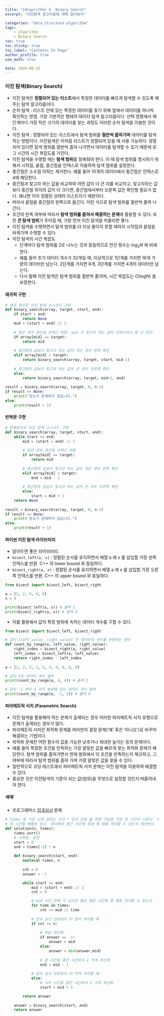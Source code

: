 ```yaml
---
title: "[Algorithm] 6. Binary Search"
excerpt: "아진탐색 알고리즘에 대해 알아보자"

categories: "data_structure-algorithm"
tags:
    - algorithm
    - Binary Search
toc: true  
toc_sticky: true
toc_label: "Contents In Page"
author_profile: true
use_math: true

date: 2024-06-26
---
```


### 이진 탐색(Binary Search)
- 이진 탐색은 **정렬되어 있는 리스트**에서 특정한 데이터를 빠르게 탐색할 수 있도록 해주는 탐색 알고리즘이다.
- 순차 탐색 : 리스트 안에 있는 특정한 데이터를 찾기 위해 앞에서 데이터를 하나씩 확인하는 방법. 가장 기본적인 형태의 데이터 탐색 알고리즘이다. 선택 정렬에서 매 단계마다 가장 작은 크기의 데이터를 찾는 과정도 이러한 순차 탐색을 이용한 것이다.
- 이진 탐색 : 정렬되어 있는 리스트에서 탐색 범위를 **절반씩 좁혀가며** 데이터를 탐색하는 방법이다. 이진탐색은 이처럼 리스트가 정렬되어 있을 때 사용 가능하다. 정렬되어 있다면 탐색 범위를 절반씩 좁혀 나가면서 데이터를 탐색할 수 있기 때문에 로그 시간의 시간 복잡도를 가진다.
- 이진 탐색을 수행할 때는 **탐색 범위**를 정해줘야 한다. 이 때 탐색 범위를 명시하기 위해서 시작점, 끝점, 중간점을 인덱스로 이용하여 탐색 범위를 설정한다.
- 중간점은 소수점 이하는 제거한다. 예를 들어 10개의 데이터에서 중간점은 인덱스로 4에 해당한다.
- 중간점과 찾고자 하는 값을 비교하여 어떤 값이 더 큰 지를 비교하고, 찾고자하는 값보다 중간점 위치의 값이 더 크다면, 중간점에서부터 오른쪽 값은 확인할 필요가 없다. 왜냐면 이미 정렬된 상태의 리스트이기 때문이다.
- 따라서 끝점을 중간점의 왼쪽으로 옮긴다. 이런 식으로 탐색 범위를 절반씩 줄여 나간다.
- 조건의 만족 여부에 따라서 **탐색 범위를 좁혀서 해결하는 문제**에 활용할 수 있다. 또한 **큰 탐색 범위**가 주어질 때, 가장 먼저 이진 탐색을 떠올리면 좋다.
- 이진 탐색을 수행하면서 탐색 범위를 더 이상 줄이지 못할 때까지 시작점과 끝점을 바꿔가며 수행할 수 있다.
- 이진 탐색의 시간 복잡도
  - 단계마다 탐색 범위를 2로 나누는 것과 동일하므로 연산 횟수는 $log_2N$ 에 비례한다.
  - 예를 들어 초기 데이터 개수가 32개일 때, 이상적으로 1단계를 거치면 16개 가량의 데이터만 남는다. 2단계를 거치면 8개, 3단계를 거치면 4개의 데이터만 남는다.
  - 다시 말해 이진 탐색은 탐색 범위를 절반씩 줄이며, 시간 복잡도는 $O(logN)$ 을 보장한다.

#### 재귀적 구현
```python
# 재귀 함수로 이진 탐색 소스코드 구현
def binary_search(array, target, start, end):
    if start > end:
        return None
    mid = (start + end) // 2
    
    # 찾은 경우 중간점 인덱스 반환. mid 가 찾고자 하는 값의 인덱스라고 할 수 있다.
    if array[mid] == target:
        return mid
    
    # 중간점의 값보다 찾고자 하는 값이 작은 경우 왼쪽 확인
    elif array[mid] > target:
        return binary_search(array, target, start, mid-1)
    
    # 중간점의 값보다 찾고자 하는 값이 큰 경우 오른쪽 확인
    else:
        return binary_search(array, target, mid+1, end)
        
result = binary_search(array, target, 0, n-1)
if result == None:
    print("원소가 존재하지 않습니다.")
else:
    print(result + 1)
```

#### 반복문 구현
```python
# 반복문으로 이진 탐색 소스코드 구현
def binary_search(array, target, start, end):
    while start <= end:
        mid = (start + end) // 2
        
        # 찾은 경우 중간점 인덱스 반환
        if array[mid] == target:
            return mid
        
        # 중간점의 값보다 찾고자 하는 값이 작은 경우 왼쪽 확인
        elif array[mid] > target:
            end = mid - 1
            
        # 중간점의 값보다 찾고자 하는 값이 큰 경우 오른쪽 확인
        else:
            start = mid + 1
    return None
    
result = binary_search(array, target, 0, n-1)
if result == None:
    print("원소가 존재하지 않습니다.")
else:
    print(result + 1)
```
    
#### 파이썬 이진 탐색 라이브러리
- 알아두면 좋은 라이브러리.
- `bisect_left(a, x)` : 정렬된 순서를 유지하면서 배열 a 에 x 를 삽입할 가장 왼쪽 인덱스를 반환. C++ 의 lower bound 와 동일하다.
- `bisect_right(a, x)` : 정렬된 순서를 유지하면서 배열 a 에 x 를 삽입할 가장 오른쪽 인덱스를 반환. C++ 의 upper bound 와 동일하다.

```python
from bisect import bisect_left, bisect_right

a = [1, 2, 4, 4, 8]
x = 4

print(bisect_left(a, x)) # 출력 2
print(bisect_right(a, x)) # 출력 4
```

- 이를 활용해서 값이 특정 범위에 속하는 데이터 개수를 구할 수 있다.

```python
from bisect import bisect_left, bisect_right

# 값이 [left_value, right_value] 인 데이터의 개수를 반환하는 함수
def count_by_range(a, left_value, right_value):
    right_index = bisect_right(a, right_value)
    left_index = bisect_left(a, left_value)
    return right_index - left_index
    
a = [1, 2, 3, 3, 3, 3, 4, 4, 8, 9]

# 값이 4인 데이터 개수 출력
print(count_by_range(a, 4, 4)) # 출력 2

# 값이 -1 부터 3 까지 범위에 있는 데이터 개수 출력
print(count_by_range(a, -1, 3)) # 출력 6
```

#### 파라메트릭 서치 (Parametric Search)
- 이진 탐색을 활용해야 하는 문제가 출제되는 경우 이러한 파라메트릭 서치 유형으로 문제가 출제되는 경우가 많다.
- 파라메트릭 서치란 최적화 문제를 여러번의 결정 문제(’예’ 혹은 ‘아니오’)로 바꾸어 해결하는 기법이다.
- 최적화 문제란 어떤 함수의 값을 가능한 낮추거나 최대한 높이는 등의 문제이다.
- 예를 들어 특정한 조건을 만족하는 가장 알맞은 값을 빠르게 찾는 최적화 문제가 해당한다. 탐색 범위를 좁혀가면서 현재 범위에서 이 조건을 만족하는지 체크하고, 그 여부에 따라서 탐색 범위를 좁혀 가며 가장 알맞은 값을 찾을 수 있다.
- 일반적으로 코딩 테스트에서 파라메트릭 서치 문제는 이진 탐색을 이용하여 해결할 수 있다.
- 중요한 것은 이진탐색의 기준이 되는 값(범위)을 무엇으로 설정할 것인지 떠올려내야 한다.

##### 예제
- 프로그래머스 [입국심사](https://school.programmers.co.kr/learn/courses/30/lessons/43238) 문제
```python
# times 중 가장 오래 걸리는 시간 * 입국 인원 을 하면 가능한 가장 큰 시간이 나온다. 이를 기준으로 이진 탐색을 실시한다.
# 즉 시간을 배열로 보고, 계속해서 중간 시간에 최대 몇 명을 처리할 수 있는지 계산한다.
def solution(n, times):
    times.sort()
    # 시작점, 끝점
    start = 0
    end = times[-1] * n
    
    def binary_search(start, end):
        nonlocal times, n
        
        cnt = 0
        answer = -1

        while start <= end:
            mid = (start + end) // 2
            cnt = 0

            # mid 시간 안에 각 심사관 별로 해당 시간에 몇 명을 처리할 수 있는지
            for time in times:
                cnt += mid // time
            
            # 입국 심사 인원보다 더 많이 처리할 때
            if cnt >= n:
                
                # 정답 최신화
                if answer == -1:
                    answer = mid
                else:
                    answer = min(answer,mid)
                
                # 끝 시간을 중간 시간보다 1 작게 최신화
                end = mid - 1
            
            # 입국 심사 인원보다 더 적게 처리할 때
            else:
                # 시작 시간을 중간 시간보다 1 크게 최신화
                start = mid + 1

        return answer
    
    answer = binary_search(start, end)
    return answer
```